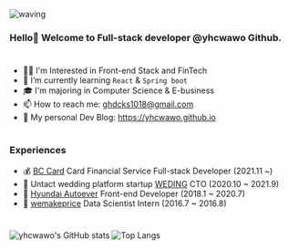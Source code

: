 ![waving](https://capsule-render.vercel.app/api?type=waving&height=200&text=yhcwawo!&fontAlign=80&fontAlignY=40&color=gradient&fontSize=70&animation=fadeIn)
### Hello👋 Welcome to Full-stack developer @yhcwawo Github.

#
- 👨‍💻 I'm Interested in Front-end Stack and FinTech
- 🌱 I’m currently learning `React` & `Spring boot`
- 🎓 I'm majoring in Computer Science & E-business
- 📫 How to reach me: ghdcks1018@gmail.com
- 🧐 My personal Dev Blog: https://yhcwawo.github.io

#
### Experiences

- 💰 [BC Card](https://www.bccard.com/) Card Financial Service Full-stack Developer (2021.11 ~)
- 🧬 Untact wedding platform startup [WEDING](https://www.weding.io/) CTO (2020.10 ~ 2021.9)
- 💚 [Hyundai Autoever](https://www.hyundai-autoever.com/) Front-end Developer (2018.1 ~ 2020.7)
- 🐧 [wemakeprice](http://company.wemakeprice.com/wmp/) Data Scientist Intern (2016.7 ~ 2016.8)

#
![yhcwawo's GitHub stats](https://github-readme-stats.vercel.app/api?username=yhcwawo&layout=compact&hide=contribs&show_icons=true&theme=radical&line_height=24px)
![Top Langs](https://github-readme-stats.vercel.app/api/top-langs/?username=yhcwawo&layout=compact&show_icons=true&theme=radical)


<!---
yhcwawo/yhcwawo is a ✨ special ✨ repository because its `README.md` (this file) appears on your GitHub profile.
You can click the Preview link to take a look at your changes.
--->
